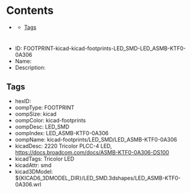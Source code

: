 



Contents
========

* [](#)
	* [Tags](#tags)

# 

- ID: FOOTPRINT-kicad-kicad-footprints-LED_SMD-LED_ASMB-KTF0-0A306
- Name: 
- Description: 

## Tags

- hexID: 
- oompType: FOOTPRINT
- oompSize: kicad
- oompColor: kicad-footprints
- oompDesc: LED_SMD
- oompIndex: LED_ASMB-KTF0-0A306
- oompName: kicad-footprints/LED_SMD/LED_ASMB-KTF0-0A306
- kicadDesc: 2220 Tricolor PLCC-4 LED, https://docs.broadcom.com/docs/ASMB-KTF0-0A306-DS100
- kicadTags: Tricolor LED
- kicadAttr: smd
- kicad3DModel: ${KICAD6_3DMODEL_DIR}/LED_SMD.3dshapes/LED_ASMB-KTF0-0A306.wrl
